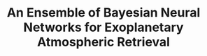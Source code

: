 ---
title: "An Ensemble of Bayesian Neural Networks for Exoplanetary Atmospheric Retrieval"
year: 2020
pdf_url: "https://arxiv.org/abs/1905.10659"
category: "vision"
author_list: "Adam Cobb, Michael Himes, Frank Soboczenski, Simone Zorzan, Molly Obeirne,  Atılım Güneş Baydin , Yarin Gal, Shawn Domagal-Goldman, Giada Arney, Daniel Angerhausen"
grant: "MURI"
pub_in: "The Astronomical Journal 158 (1). doi:10.3847/1538-3881/ab2390"
---